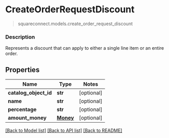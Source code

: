 # CreateOrderRequestDiscount
> squareconnect.models.create_order_request_discount

### Description

Represents a discount that can apply to either a single line item or an entire order.

## Properties
Name | Type | Notes
------------ | ------------- | -------------
**catalog_object_id** | **str** | [optional] 
**name** | **str** | [optional] 
**percentage** | **str** | [optional] 
**amount_money** | [**Money**](Money.md) | [optional] 

[[Back to Model list]](../README.md#documentation-for-models) [[Back to API list]](../README.md#documentation-for-api-endpoints) [[Back to README]](../README.md)


